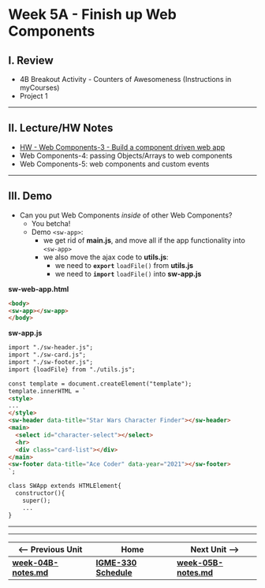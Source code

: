 # Week 5A - Finish up Web Components

## I. Review
- 4B Breakout Activity - Counters of Awesomeness (Instructions in myCourses)
- Project 1

<hr>

## II. Lecture/HW Notes
- [HW - Web Components-3 - Build a component driven web app](https://github.com/tonethar/IGME-330-Master/blob/master/notes/HW-wc-3.md)
- Web Components-4: passing Objects/Arrays to web components
- Web Components-5: web components and custom events

<hr>

## III. Demo
- Can you put Web Components *inside* of other Web Components?
  - You betcha!
  - Demo `<sw-app>`:
    - we get rid of **main.js**, and move all if the app functionality into `<sw-app>`
    - we also move the ajax code to **utils.js**:
      - we need to **`export`** `loadFile()` from **utils.js**
      - we need to **`import`** `loadFile()` into **sw-app.js** 

**sw-web-app.html**
```html
<body>
<sw-app></sw-app>
</body>
```

**sw-app.js**
```html
import "./sw-header.js";
import "./sw-card.js";
import "./sw-footer.js";
import {loadFile} from "./utils.js";

const template = document.createElement("template");
template.innerHTML = `
<style>
...
</style>
<sw-header data-title="Star Wars Character Finder"></sw-header>
<main>
  <select id="character-select"></select>
  <hr>
  <div class="card-list"></div>
</main>
<sw-footer data-title="Ace Coder" data-year="2021"></sw-footer>
`;

class SWApp extends HTMLElement{
  constructor(){
    super();
    ...
}
```




<hr><hr>

| <-- Previous Unit | Home | Next Unit -->
| --- | --- | --- 
| [**week-04B-notes.md**](week-04B-notes.md)     |  [**IGME-330 Schedule**](../schedule.md) | [**week-05B-notes.md**](week-05B-notes.md)  
